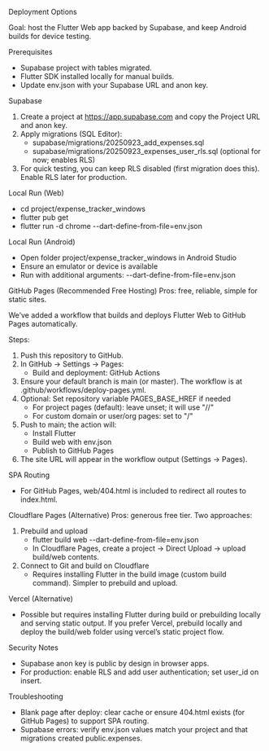 Deployment Options

Goal: host the Flutter Web app backed by Supabase, and keep Android builds for device testing.

Prerequisites
- Supabase project with tables migrated.
- Flutter SDK installed locally for manual builds.
- Update env.json with your Supabase URL and anon key.

Supabase
1) Create a project at https://app.supabase.com and copy the Project URL and anon key.
2) Apply migrations (SQL Editor):
   - supabase/migrations/20250923_add_expenses.sql
   - supabase/migrations/20250923_expenses_user_rls.sql (optional for now; enables RLS)
3) For quick testing, you can keep RLS disabled (first migration does this). Enable RLS later for production.

Local Run (Web)
- cd project/expense_tracker_windows
- flutter pub get
- flutter run -d chrome --dart-define-from-file=env.json

Local Run (Android)
- Open folder project/expense_tracker_windows in Android Studio
- Ensure an emulator or device is available
- Run with additional arguments: --dart-define-from-file=env.json

GitHub Pages (Recommended Free Hosting)
Pros: free, reliable, simple for static sites.

We’ve added a workflow that builds and deploys Flutter Web to GitHub Pages automatically.

Steps:
1) Push this repository to GitHub.
2) In GitHub → Settings → Pages:
   - Build and deployment: GitHub Actions
3) Ensure your default branch is main (or master). The workflow is at .github/workflows/deploy-pages.yml.
4) Optional: Set repository variable PAGES_BASE_HREF if needed
   - For project pages (default): leave unset; it will use "/<repo>/"
   - For custom domain or user/org pages: set to "/"
5) Push to main; the action will:
   - Install Flutter
   - Build web with env.json
   - Publish to GitHub Pages
6) The site URL will appear in the workflow output (Settings → Pages).

SPA Routing
- For GitHub Pages, web/404.html is included to redirect all routes to index.html.

Cloudflare Pages (Alternative)
Pros: generous free tier. Two approaches:
1) Prebuild and upload
   - flutter build web --dart-define-from-file=env.json
   - In Cloudflare Pages, create a project → Direct Upload → upload build/web contents.
2) Connect to Git and build on Cloudflare
   - Requires installing Flutter in the build image (custom build command). Simpler to prebuild and upload.

Vercel (Alternative)
- Possible but requires installing Flutter during build or prebuilding locally and serving static output. If you prefer Vercel, prebuild locally and deploy the build/web folder using vercel’s static project flow.

Security Notes
- Supabase anon key is public by design in browser apps.
- For production: enable RLS and add user authentication; set user_id on insert.

Troubleshooting
- Blank page after deploy: clear cache or ensure 404.html exists (for GitHub Pages) to support SPA routing.
- Supabase errors: verify env.json values match your project and that migrations created public.expenses.
